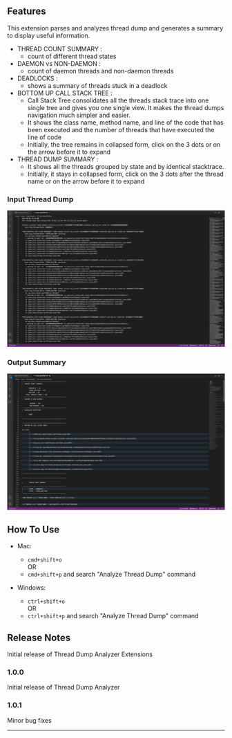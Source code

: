 ## Features

This extension parses and analyzes thread dump and generates a summary to display useful information.
* THREAD COUNT SUMMARY : 
  * count of different thread states
* DAEMON vs NON-DAEMON : 
  * count of daemon threads and non-daemon threads
* DEADLOCKS : 
  * shows a summary of threads stuck in a deadlock
* BOTTOM UP CALL STACK TREE : 
   * Call Stack Tree consolidates all the threads stack trace into one single tree and gives you one single view. It makes the thread dumps navigation much simpler and easier.  
   * It shows the class name, method name, and line of the code that has been executed and the number of threads that have executed the line of code
   * Initially, the tree remains in collapsed form, click on the 3 dots or on the arrow before it to expand
* THREAD DUMP SUMMARY : 
  * It shows all the threads grouped by state and by identical stacktrace.
  * Initially, it stays in collapsed form, click on the 3 dots after the thread name or on the arrow before it to expand
 
### Input Thread Dump
![INPUT](https://github.com/vasugr/Thread-Dump-Analyzer/raw/HEAD/images/input.png)

### Output Summary 
![OUTPUT](https://github.com/vasugr/Thread-Dump-Analyzer/raw/HEAD/images/output.png)


## How To Use

* Mac: 
  * ```cmd+shift+o```<br />
    OR
  * ```cmd+shift+p``` and  search "Analyze Thread Dump" command

* Windows: 
  * ```ctrl+shift+o```<br />
    OR
  * ```ctrl+shift+p``` and  search "Analyze Thread Dump" command


## Release Notes

Initial release of Thread Dump Analyzer Extensions

### 1.0.0

Initial release of Thread Dump Analyzer

### 1.0.1

Minor bug fixes


-----------------------------------------------------------------------------------------------------------
